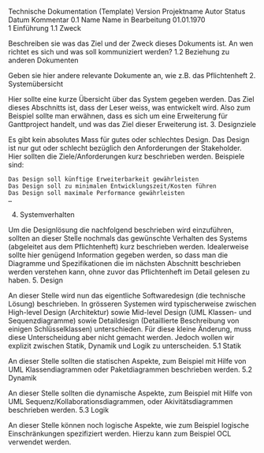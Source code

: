 
Technische Dokumentation (Template)
Version 	Projektname 	Autor 	Status 	Datum 	Kommentar
0.1 	Name 	Name 	in Bearbeitung 	01.01.1970 	 
1 Einführung
1.1 Zweck

Beschreiben sie was das Ziel und der Zweck dieses Dokuments ist. An wen richtet es sich und was soll kommuniziert werden?
1.2 Beziehung zu anderen Dokumenten

Geben sie hier andere relevante Dokumente an, wie z.B. das Pflichtenheft
2. Systemübersicht

Hier sollte eine kurze Übersicht über das System gegeben werden. Das Ziel dieses Abschnitts ist, dass der Leser weiss, was entwickelt wird. Also zum Beispiel sollte man erwähnen, dass es sich um eine Erweiterung für Ganttproject handelt, und was das Ziel dieser Erweiterung ist.
3. Designziele

Es gibt kein absolutes Mass für gutes oder schlechtes Design. Das Design ist nur gut oder schlecht bezüglich den Anforderungen der Stakeholder. Hier sollten die Ziele/Anforderungen kurz beschrieben werden. Beispiele sind:

    Das Design soll künftige Erweiterbarkeit gewährleisten
    Das Design soll zu minimalen Entwicklungszeit/Kosten führen
    Das Design soll maximale Performance gewährleisten
    …

4. Systemverhalten

Um die Designlösung die nachfolgend beschrieben wird einzuführen, sollten an dieser Stelle nochmals das gewünschte Verhalten des Systems (abgeleitet aus dem Pflichtenheft) kurz beschrieben werden. Idealerweise sollte hier genügend Information gegeben werden, so dass man die Diagramme und Spezifikationen die im nächsten Abschnitt beschrieben werden verstehen kann, ohne zuvor das Pflichtenheft im Detail gelesen zu haben.
5. Design

An dieser Stelle wird nun das eigentliche Softwaredesign (die technische Lösung) beschrieben. In grösseren Systemen wird typischerweise zwischen High-level Design (Architektur) sowie Mid-level Design (UML Klassen- und Sequenzdiagramme) sowie Detaildesign (Detaillierte Beschreibung von einigen Schlüsselklassen) unterschieden. Für diese kleine Änderung, muss diese Unterscheidung aber nicht gemacht werden. Jedoch wollen wir explizit zwischen Statik, Dynamik und Logik zu unterscheiden.
5.1 Statik

An dieser Stelle sollten die statischen Aspekte, zum Beispiel mit Hilfe von UML Klassendiagrammen oder Paketdiagrammen beschrieben werden.
5.2 Dynamik

An dieser Stelle sollten die dynamische Aspekte, zum Beispiel mit Hilfe von UML Sequenz/Kollaborationsdiagrammen, oder Akivitätsdiagrammen beschrieben werden.
5.3 Logik

An dieser Stelle können noch logische Aspekte, wie zum Beispiel logische Einschränkungen spezifiziert werden. Hierzu kann zum Beispiel OCL verwendet werden.
